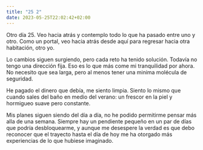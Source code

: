 ```yaml
---
title: "25 2"
date: 2023-05-25T22:02:42+02:00
---
```


Otro día 25. Veo hacia atrás y contemplo todo lo que ha pasado entre uno y otro. Como un portal, veo hacia atrás desde aquí para regresar hacia otra habitación, otro yo.

Lo cambios siguen surgiendo, pero cada reto ha tenido solución. Todavía no tengo una dirección fija. Eso es lo que más come mi tranquilidad por ahora. No necesito que sea larga, pero al menos tener una minima molécula de seguridad.
 
He pagado el dinero que debía, me siento limpia. Siento lo mismo que cuando sales del baño en medio del verano: un frescor en la piel y hormigueo suave pero constante.

Mis planes siguen siendo del día a día, no he podido permitirme pensar más alla de una semana. Siempre hay un pendiente pequeño en un par de días que podría desbloquearme, y aunque me desespere la verdad es que debo reconocer que el trayecto hasta el día de hoy me ha otorgado más experiencias de lo que hubiese imaginado.
